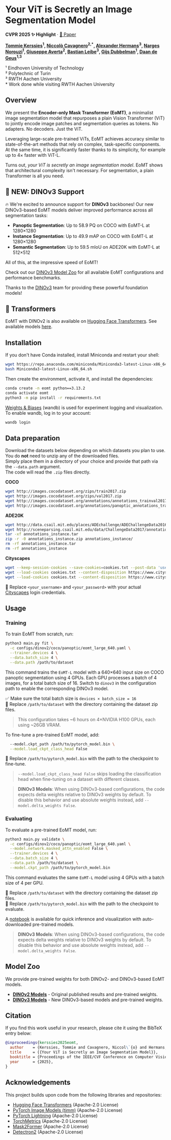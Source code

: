 # Your ViT is Secretly an Image Segmentation Model  
**CVPR 2025 ✨ Highlight** · [📄 Paper](https://arxiv.org/abs/2503.19108)

**[Tommie Kerssies](https://tommiekerssies.com)<sup>1</sup>, [Niccolò Cavagnero](https://scholar.google.com/citations?user=Pr4XHRAAAAAJ)<sup>2,*</sup>, [Alexander Hermans](https://scholar.google.de/citations?user=V0iMeYsAAAAJ)<sup>3</sup>, [Narges Norouzi](https://scholar.google.com/citations?user=q7sm490AAAAJ)<sup>1</sup>, [Giuseppe Averta](https://www.giuseppeaverta.me/)<sup>2</sup>, [Bastian Leibe](https://scholar.google.com/citations?user=ZcULDB0AAAAJ)<sup>3</sup>, [Gijs Dubbelman](https://scholar.google.nl/citations?user=wy57br8AAAAJ)<sup>1</sup>, [Daan de Geus](https://ddegeus.github.io)<sup>1,3</sup>**

¹ Eindhoven University of Technology  
² Polytechnic of Turin  
³ RWTH Aachen University  
\* Work done while visiting RWTH Aachen University

## Overview

We present the **Encoder-only Mask Transformer (EoMT)**, a minimalist image segmentation model that repurposes a plain Vision Transformer (ViT) to jointly encode image patches and segmentation queries as tokens. No adapters. No decoders. Just the ViT.

Leveraging large-scale pre-trained ViTs, EoMT achieves accuracy similar to state-of-the-art methods that rely on complex, task-specific components. At the same time, it is significantly faster thanks to its simplicity, for example up to 4× faster with ViT-L.  

Turns out, *your ViT is secretly an image segmentation model*. EoMT shows that architectural complexity isn't necessary. For segmentation, a plain Transformer is all you need.

## 🚀 NEW: DINOv3 Support

🔥 We're excited to announce support for **DINOv3** backbones! Our new DINOv3-based EoMT models deliver improved performance across all segmentation tasks:

- **Panoptic Segmentation**: Up to 58.9 PQ on COCO with EoMT-L at 1280×1280
- **Instance Segmentation**: Up to 49.9 mAP on COCO with EoMT-L at 1280×1280  
- **Semantic Segmentation**: Up to 59.5 mIoU on ADE20K with EoMT-L at 512×512

All of this, at the impressive speed of EoMT!

Check out our [DINOv3 Model Zoo](model_zoo/dinov3.md) for all available EoMT configurations and performance benchmarks.

Thanks to the [DINOv3](https://github.com/facebookresearch/dinov3) team for providing these powerful foundation models!

## 🤗 Transformers

EoMT with DINOv2 is also available on [Hugging Face Transformers](https://huggingface.co/docs/transformers/main/model_doc/eomt). See available models [here](https://huggingface.co/models?library=transformers&other=eomt&sort=trending).

## Installation

If you don't have Conda installed, install Miniconda and restart your shell:

```bash
wget https://repo.anaconda.com/miniconda/Miniconda3-latest-Linux-x86_64.sh
bash Miniconda3-latest-Linux-x86_64.sh
```

Then create the environment, activate it, and install the dependencies:

```bash
conda create -n eomt python==3.13.2
conda activate eomt
python3 -m pip install -r requirements.txt
```

[Weights & Biases](https://wandb.ai/) (wandb) is used for experiment logging and visualization. To enable wandb, log in to your account:

```bash
wandb login
```

## Data preparation

Download the datasets below depending on which datasets you plan to use.  
You do **not** need to unzip any of the downloaded files.  
Simply place them in a directory of your choice and provide that path via the `--data.path` argument.  
The code will read the `.zip` files directly.

**COCO**
```bash
wget http://images.cocodataset.org/zips/train2017.zip
wget http://images.cocodataset.org/zips/val2017.zip
wget http://images.cocodataset.org/annotations/annotations_trainval2017.zip
wget http://images.cocodataset.org/annotations/panoptic_annotations_trainval2017.zip
```

**ADE20K**
```bash
wget http://data.csail.mit.edu/places/ADEchallenge/ADEChallengeData2016.zip
wget http://sceneparsing.csail.mit.edu/data/ChallengeData2017/annotations_instance.tar
tar -xf annotations_instance.tar
zip -r -0 annotations_instance.zip annotations_instance/
rm -rf annotations_instance.tar
rm -rf annotations_instance
```

**Cityscapes**
```bash
wget --keep-session-cookies --save-cookies=cookies.txt --post-data 'username=<your_username>&password=<your_password>&submit=Login' https://www.cityscapes-dataset.com/login/
wget --load-cookies cookies.txt --content-disposition https://www.cityscapes-dataset.com/file-handling/?packageID=1
wget --load-cookies cookies.txt --content-disposition https://www.cityscapes-dataset.com/file-handling/?packageID=3
```

🔧 Replace `<your_username>` and `<your_password>` with your actual [Cityscapes](https://www.cityscapes-dataset.com/) login credentials.  

## Usage

### Training

To train EoMT from scratch, run:

```bash
python3 main.py fit \
  -c configs/dinov2/coco/panoptic/eomt_large_640.yaml \
  --trainer.devices 4 \
  --data.batch_size 4 \
  --data.path /path/to/dataset
```

This command trains the `EoMT-L` model with a 640×640 input size on COCO panoptic segmentation using 4 GPUs. Each GPU processes a batch of 4 images, for a total batch size of 16. Switch to ```dinov3``` in the configuration path to enable the corresponding DINOv3 model.

✅ Make sure the total batch size is `devices × batch_size = 16`  
🔧 Replace `/path/to/dataset` with the directory containing the dataset zip files.

> This configuration takes ~6 hours on 4×NVIDIA H100 GPUs, each using ~26GB VRAM.

To fine-tune a pre-trained EoMT model, add:

```bash
  --model.ckpt_path /path/to/pytorch_model.bin \
  --model.load_ckpt_class_head False
```

🔧 Replace `/path/to/pytorch_model.bin` with the path to the checkpoint to fine-tune.  
> `--model.load_ckpt_class_head False` skips loading the classification head when fine-tuning on a dataset with different classes.

> **DINOv3 Models**: When using DINOv3-based configurations, the code expects delta weights relative to DINOv3 weights by default. To disable this behavior and use absolute weights instead, add `--model.delta_weights False`. 

### Evaluating

To evaluate a pre-trained EoMT model, run:

```bash
python3 main.py validate \
  -c configs/dinov2/coco/panoptic/eomt_large_640.yaml \
  --model.network.masked_attn_enabled False \
  --trainer.devices 4 \
  --data.batch_size 4 \
  --data.path /path/to/dataset \
  --model.ckpt_path /path/to/pytorch_model.bin
```

This command evaluates the same `EoMT-L` model using 4 GPUs with a batch size of 4 per GPU.

🔧 Replace `/path/to/dataset` with the directory containing the dataset zip files.  
🔧 Replace `/path/to/pytorch_model.bin` with the path to the checkpoint to evaluate.

A [notebook](inference.ipynb) is available for quick inference and visualization with auto-downloaded pre-trained models.

> **DINOv3 Models**: When using DINOv3-based configurations, the code expects delta weights relative to DINOv3 weights by default. To disable this behavior and use absolute weights instead, add `--model.delta_weights False`. 

## Model Zoo

We provide pre-trained weights for both DINOv2- and DINOv3-based EoMT models.

- **[DINOv2 Models](model_zoo/dinov2.md)** - Original published results and pre-trained weights.
- **[DINOv3 Models](model_zoo/dinov3.md)** - New DINOv3-based models and pre-trained weights.

## Citation
If you find this work useful in your research, please cite it using the BibTeX entry below:

```BibTeX
@inproceedings{kerssies2025eomt,
  author    = {Kerssies, Tommie and Cavagnero, Niccol\`{o} and Hermans, Alexander and Norouzi, Narges and Averta, Giuseppe and Leibe, Bastian and Dubbelman, Gijs and {de Geus}, Daan},
  title     = {{Your ViT is Secretly an Image Segmentation Model}},
  booktitle = {Proceedings of the IEEE/CVF Conference on Computer Vision and Pattern Recognition (CVPR)},
  year      = {2025},
}
```

## Acknowledgements

This project builds upon code from the following libraries and repositories:

- [Hugging Face Transformers](https://github.com/huggingface/transformers) (Apache-2.0 License)  
- [PyTorch Image Models (timm)](https://github.com/huggingface/pytorch-image-models) (Apache-2.0 License)  
- [PyTorch Lightning](https://github.com/Lightning-AI/pytorch-lightning) (Apache-2.0 License)  
- [TorchMetrics](https://github.com/Lightning-AI/torchmetrics) (Apache-2.0 License)  
- [Mask2Former](https://github.com/facebookresearch/Mask2Former) (Apache-2.0 License)
- [Detectron2](https://github.com/facebookresearch/detectron2) (Apache-2.0 License)
